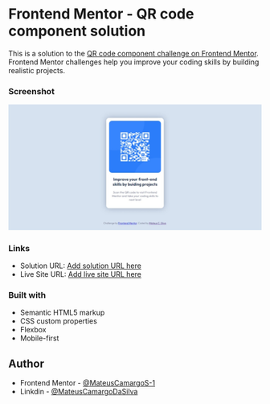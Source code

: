 # Frontend Mentor - QR code component solution

This is a solution to the [QR code component challenge on Frontend Mentor](https://www.frontendmentor.io/challenges/qr-code-component-iux_sIO_H). Frontend Mentor challenges help you improve your coding skills by building realistic projects. 

### Screenshot

![](./screenshot/screenshot.jpeg)

### Links

- Solution URL: [Add solution URL here](https://your-solution-url.com)
- Live Site URL: [Add live site URL here](https://your-live-site-url.com)

### Built with

- Semantic HTML5 markup
- CSS custom properties
- Flexbox
- Mobile-first

## Author

- Frontend Mentor - [@MateusCamargoS-1](https://www.frontendmentor.io/profile/MateusCamargoS-1)
- Linkdin - [@MateusCamargoDaSilva](www.linkedin.com/in/mateus-camargo-da-silva-2b8610215)